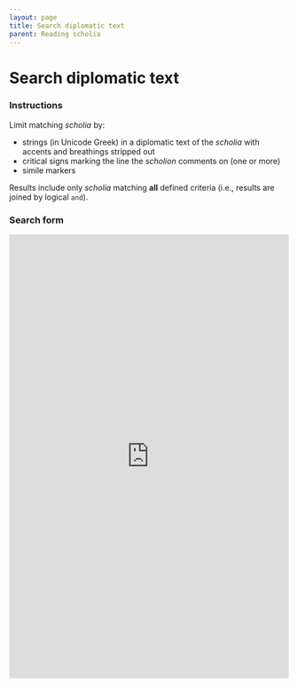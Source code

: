 ```yaml
---
layout: page
title: Search diplomatic text
parent: Reading scholia
---
```



# Search diplomatic text


### Instructions

Limit matching *scholia* by:

- strings (in Unicode Greek) in a diplomatic text of the *scholia* with accents and breathings stripped out
- critical signs marking the line the *scholion* comments on (one or more)
- simile markers

Results include only *scholia* matching **all** defined criteria (i.e., results are joined by logical `and`).

### Search form

<iframe width="100%" height="800" frameborder="0"
  src="https://observablehq.com/embed/@neelsmith/search-venetus-a-manuscript-using-diplomatic-text-of-schol?cell=viewof+term&cell=viewof+aristarchansigns&cell=viewof+simile&cell=viewof+maxPassages&cell=resultsheading&cell=passages&cell=css"></iframe>
